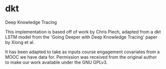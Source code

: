 # dkt
Deep Knowledge Tracing

This implementation is based off of work by Chris Piech, adapted from a dkt LSTM model from the 'Going Deeper with Deep Knowledge Tracing' paper by Xiong et al.

It has been adapted to take as inputs course engagement covariates from a MOOC we have data for.  Permission was received from the original author to make our work available under the GNU GPLv3.
